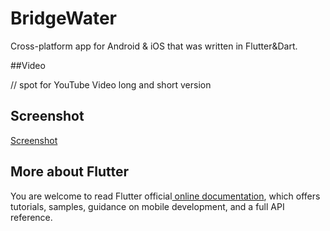 # BridgeWater

Cross-platform app for Android & iOS that was written in Flutter&Dart.

##Video

// spot for YouTube Video long and short version

## Screenshot

[Screenshot](preview_image.png)

## More about Flutter

You are welcome to read Flutter official[ online documentation](https://flutter.dev/docs), which offers tutorials,
samples, guidance on mobile development, and a full API reference.
